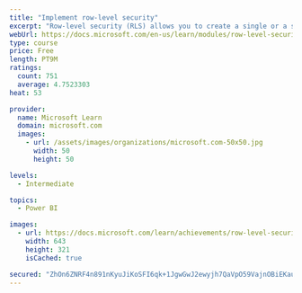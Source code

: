 ```yaml
---
title: "Implement row-level security"
excerpt: "Row-level security (RLS) allows you to create a single or a set of reports that targets data for a specific user. In this module, you will learn how to implement RLS by using either a static or dynamic method and how Microsoft Power BI simplifies testing RLS in Power BI Desktop and Power BI service."
webUrl: https://docs.microsoft.com/en-us/learn/modules/row-level-security-power-bi/
type: course
price: Free
length: PT9M
ratings:
  count: 751
  average: 4.7523303
heat: 53

provider:
  name: Microsoft Learn
  domain: microsoft.com
  images:
    - url: /assets/images/organizations/microsoft.com-50x50.jpg
      width: 50
      height: 50

levels:
  - Intermediate

topics:
  - Power BI

images:
  - url: https://docs.microsoft.com/learn/achievements/row-level-security-power-bi-social.png
    width: 643
    height: 321
    isCached: true

secured: "ZhOn6ZNRF4n891nKyuJiKoSFI6qk+1JgwGwJ2ewyjh7QaVpO59VajnOBiEKaugLClJxeozmPqgKN/9pVld1atZ5fB8Rplz/xolU2qGM2v/ryRZ4Ynf+2BuRocjLz8ItKGtI9AVyL8Q8g/rCw8B6f3oA7Rcxsr2kC6qMeQQqpzsd/KzD2FjXvFUe5pjs9xyjSWZ6PJc0INvf1um4UD1vJoA0HO6kjdGSkALH19F9OJai65w+edzKRVRUFbvYnBHgFnimI+bWnQUnFFGXUJ7Sa0vSdoldKoU9dipihDq8Vnwm6SPQSnxYpISLSA5KsMiNnPWJQDbRh1UJ6dQ/vClZZwCAtIzBqjYktIWt/3P7Sc+ilURREAdT4pdDHfUpM6pHzHPjmpgQqc15jNjIo4M4WR5f2xm+RUS7PMLX+zk07ZQE=;M8oOEM9nqugqQSgzz/pRnA=="
---
```


